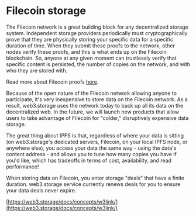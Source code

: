 # Filecoin storage

The Filecoin network is a great building block for any decentralized storage system. Independent storage providers periodically must cryptographically prove that they are physically storing your specific data for a specific duration of time. When they submit these proofs to the network, other nodes verify these proofs, and this is what ends up on the Filecoin blockchain. So, anyone at any given moment can trustlessly verify that specific content is persisted, the number of copies on the network, and with who they are stored with. 

Read more about Filecoin proofs [here](https://filecoin.io/blog/posts/what-sets-us-apart-filecoin-s-proof-system/).

Because of the open nature of the Filecoin network allowing anyone to participate, it's very inexpensive to store data on the Filecoin network. As a result, web3.storage uses the network today to back up all its data on the decentralized web. In the future, we will launch new products that allow users to take advantage of Filecoin for "colder," disruptively expensive data storage.

The great thing about IPFS is that, regardless of where your data is sitting (on web3.storage's dedicated servers, Filecoin, on your local IPFS node, or anywhere else), you access your data the same way - using the data's content address - and allows you to tune how many copies you have if you'd like, which has tradeoffs in terms of cost, availability, and read performance!

When storing data on Filecoin, you enter storage "deals" that have a finite duration. web3.storage service currently renews deals for you to ensure your data deals never expire.

[https://web3.storage/docs/concepts/w3link/](https://web3.storage/docs/concepts/w3link/)

